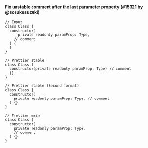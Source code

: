 #### Fix unstable comment after the last parameter property (#15321 by @sosukesuzuki)

<!-- prettier-ignore -->
```tsx
// Input
class Class {
  constructor(
      private readonly paramProp: Type,
    // comment
  ) {
  }
}

// Prettier stable
class Class {
  constructor(private readonly paramProp: Type) // comment
  {}
}

// Prettier stable (Second format)
class Class {
  constructor(
    private readonly paramProp: Type, // comment
  ) {}
}

// Prettier main
class Class {
  constructor(
    private readonly paramProp: Type,
    // comment
  ) {}
}
```
